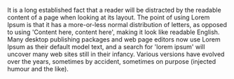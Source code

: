 It is a long established fact that a reader will be distracted by the readable content of a page when looking
at its layout. The point of using Lorem Ipsum is that it has a more-or-less normal distribution of letters, as
opposed to using 'Content here, content here', making it look like readable English. Many desktop publishing
packages and web page editors now use Lorem Ipsum as their default model text, and a search for 'lorem ipsum'
will uncover many web sites still in their infancy. Various versions have evolved over the years, sometimes by
accident, sometimes on purpose (injected humour and the like).